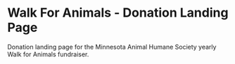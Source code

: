 # Walk For Animals - Donation Landing Page

Donation landing page for the Minnesota Animal Humane Society yearly Walk for Animals fundraiser.
